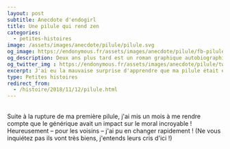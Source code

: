 ```yaml
---
layout: post
subtitle: Anecdote d'endogirl
title: Une pilule qui rend zen
categories:
  - petites-histoires
image: /assets/images/anecdote/pilule/pilule.svg
og_image: https://endonymous.fr/assets/images/anecdote/pilule/fb-pilule.png
og_description: Deux ans plus tard est un roman graphique autobiographique sur l'endométriose.
og_twitter_img : https://endonymous.fr/assets/images/anecdote/pilule/twitt-pilule.png
excerpt: J'ai eu la mauvaise surprise d'apprendre que ma pilule était en rupture. Mais pas de problème le générique c'est presque pareil…
type: Petites histoires
redirect_from:
  - /histoire/2018/11/12/pilule.html
---
```

<div>
    <img src="/assets/images/anecdote/pilule/hs-(1).png" alt="" class="img-fluid">
    <img src="/assets/images/anecdote/pilule/hs-(2).png" alt="" class="img-fluid">
    <img src="/assets/images/anecdote/pilule/hs-(3).png" alt="" class="img-fluid">
    <img src="/assets/images/anecdote/pilule/hs-(4).png" alt="" class="img-fluid">
    <img src="/assets/images/anecdote/pilule/hs-(5).png" alt="" class="img-fluid">
    <img src="/assets/images/anecdote/pilule/hs-(6).png" alt="" class="img-fluid">
    <img src="/assets/images/anecdote/pilule/hs-(7).png" alt="" class="img-fluid">
</div>
Suite à la rupture de ma première pilule, j'ai mis un mois à me rendre compte que le générique avait un impact sur le moral incroyable ! Heureusement &ndash; pour les voisins &ndash; j'ai pu en changer rapidement ! (Ne vous inquiétez pas ils vont très biens, j'entends leurs cris d'ici !)



